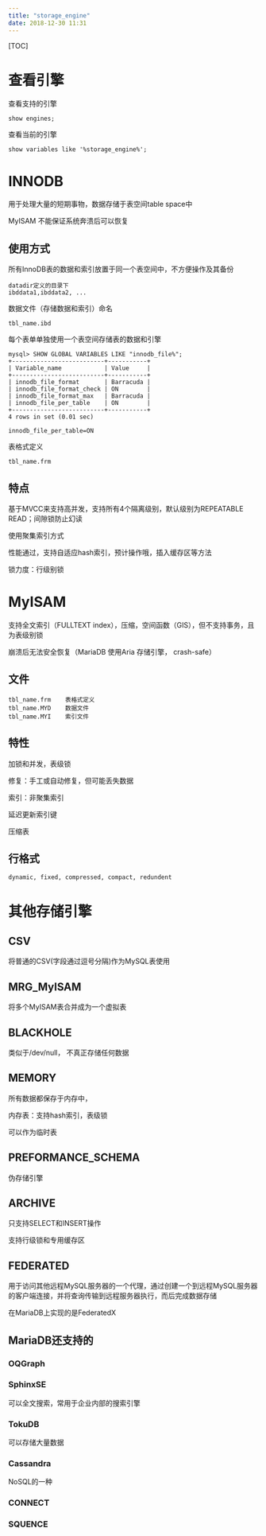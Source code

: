 ```yaml
---
title: "storage_engine"
date: 2018-12-30 11:31
---
```



[TOC]





# 查看引擎

查看支持的引擎

```
show engines;
```



查看当前的引擎

```
show variables like '%storage_engine%';
```



# INNODB

用于处理大量的短期事物，数据存储于表空间table space中

MyISAM 不能保证系统奔溃后可以恢复



## 使用方式

所有InnoDB表的数据和索引放置于同一个表空间中，不方便操作及其备份

```
datadir定义的目录下
ibddata1,ibddata2, ...
```

数据文件（存储数据和索引）命名

```
tbl_name.ibd 
```





每个表单单独使用一个表空间存储表的数据和引擎

```
mysql> SHOW GLOBAL VARIABLES LIKE "innodb_file%";
+--------------------------+-----------+
| Variable_name            | Value     |
+--------------------------+-----------+
| innodb_file_format       | Barracuda |
| innodb_file_format_check | ON        |
| innodb_file_format_max   | Barracuda |
| innodb_file_per_table    | ON        |
+--------------------------+-----------+
4 rows in set (0.01 sec)

innodb_file_per_table=ON
```

表格式定义

```
tbl_name.frm
```



## 特点

基于MVCC来支持高并发，支持所有4个隔离级别，默认级别为REPEATABLE READ；间隙锁防止幻读

使用聚集索引方式

性能通过，支持自适应hash索引，预计操作哦，插入缓存区等方法

锁力度：行级别锁





# MyISAM

支持全文索引（FULLTEXT index），压缩，空间函数（GIS），但不支持事务，且为表级别锁

崩溃后无法安全恢复（MariaDB 使用Aria 存储引擎， crash-safe）



## 文件

```
tbl_name.frm 	表格式定义
tbl_name.MYD 	数据文件
tbl_name.MYI	索引文件
```



## 特性

加锁和并发，表级锁

修复：手工或自动修复，但可能丢失数据

索引：非聚集索引

延迟更新索引键

压缩表



## 行格式

```
dynamic, fixed, compressed, compact, redundent
```





# 其他存储引擎

## CSV

将普通的CSV(字段通过逗号分隔)作为MySQL表使用



## MRG_MyISAM

将多个MyISAM表合并成为一个虚拟表



## BLACKHOLE

类似于/dev/null， 不真正存储任何数据



## MEMORY

所有数据都保存于内存中，

内存表：支持hash索引，表级锁

可以作为临时表



## PREFORMANCE_SCHEMA

伪存储引擎



## ARCHIVE

只支持SELECT和INSERT操作

支持行级锁和专用缓存区





## FEDERATED

用于访问其他远程MySQL服务器的一个代理，通过创建一个到远程MySQL服务器的客户端连接，并将查询传输到远程服务器执行，而后完成数据存储

在MariaDB上实现的是FederatedX



## MariaDB还支持的

### OQGraph



### SphinxSE

可以全文搜索，常用于企业内部的搜索引擎



### TokuDB

可以存储大量数据



### Cassandra

NoSQL的一种



### CONNECT



### SQUENCE







